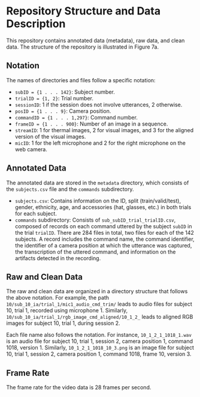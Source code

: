 # Repository Structure and Data Description

This repository contains annotated data (metadata), raw data, and clean data. The structure of the repository is illustrated in Figure 7a.

## Notation

The names of directories and files follow a specific notation:

- `subID = {1 . . . 142}`: Subject number.
- `trialID = {1, 2}`: Trial number.
- `sessionID`: 1 if the session does not involve utterances, 2 otherwise.
- `posID = {1 . . . 9}`: Camera position.
- `commandID = {1 . . . 1,297}`: Command number.
- `frameID = {1 . . . 900}`: Number of an image in a sequence.
- `streamID`: 1 for thermal images, 2 for visual images, and 3 for the aligned version of the visual images.
- `micID`: 1 for the left microphone and 2 for the right microphone on the web camera.

## Annotated Data

The annotated data are stored in the `metadata` directory, which consists of the `subjects.csv` file and the `commands` subdirectory.

- `subjects.csv`: Contains information on the ID, split (train/valid/test), gender, ethnicity, age, and accessories (hat, glasses, etc.) in both trials for each subject.
- `commands` subdirectory: Consists of `sub_subID_trial_trialID.csv`, composed of records on each command uttered by the subject `subID` in the trial `trialID`. There are 284 files in total, two files for each of the 142 subjects. A record includes the command name, the command identifier, the identifier of a camera position at which the utterance was captured, the transcription of the uttered command, and information on the artifacts detected in the recording.

## Raw and Clean Data

The raw and clean data are organized in a directory structure that follows the above notation. For example, the path `10/sub_10_ia/trial_1/mic1_audio_cmd_trim/` leads to audio files for subject 10, trial 1, recorded using microphone 1. Similarly, `10/sub_10_ia/trial_1/rgb_image_cmd_aligned/10_1_2_` leads to aligned RGB images for subject 10, trial 1, during session 2.

Each file name also follows the notation. For instance, `10_1_2_1_1018_1.wav` is an audio file for subject 10, trial 1, session 2, camera position 1, command 1018, version 1. Similarly, `10_1_2_1_1018_10_3.png` is an image file for subject 10, trial 1, session 2, camera position 1, command 1018, frame 10, version 3.

## Frame Rate

The frame rate for the video data is 28 frames per second.